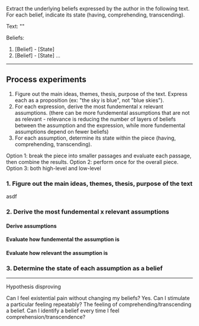 Extract the underlying beliefs expressed by the author in the following text. For each belief, indicate its state (having, comprehending, transcending).

Text: "<insert text>"

Beliefs:
1. [Belief] - [State]
2. [Belief] - [State]
...


---

## Process experiments

1. Figure out the main ideas, themes, thesis, purpose of the text. Express each as a proposition (ex: "the sky is blue", not "blue skies").
2. For each expression, derive the most fundemental x relevant assumptions. (there can be more fundemental assumptions that are not as relevant - relevance is reducing the number of layers of beliefs between the assumption and the expression, while more fundemental assumptions depend on fewer beliefs)
3. For each assumption, determine its state within the piece (having, comprehending, transcending).

Option 1: break the piece into smaller passages and evaluate each passage, then combine the results.
Option 2: perform once for the overall piece.
Option 3: both high-level and low-level

### 1. Figure out the main ideas, themes, thesis, purpose of the text

asdf

### 2. Derive the most fundemental x relevant assumptions

#### Derive assumptions

#### Evaluate how fundemental the assumption is

#### Evaluate how relevant the assumption is

### 3. Determine the state of each assumption as a belief

---

Hypothesis disproving

Can I feel existential pain without changing my beliefs? Yes.
Can I stimulate a particular feeling repeatably? The feeling of comprehending/transcending a belief.
Can I identify a belief every time I feel comprehension/transcendence?
